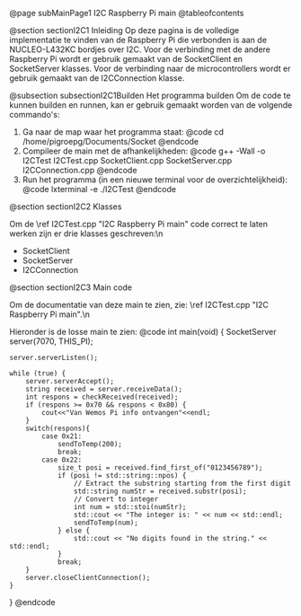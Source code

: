@page subMainPage1 I2C Raspberry Pi main
@tableofcontents

@section sectionI2C1 Inleiding
Op deze pagina is de volledige implementatie te vinden van de Raspberry Pi die verbonden is aan de NUCLEO-L432KC bordjes over I2C.
Voor de verbinding met de andere Raspberry Pi wordt er gebruik gemaakt van de SocketClient en SocketServer klasses.
Voor de verbinding naar de microcontrollers wordt er gebruik gemaakt van de I2CConnection klasse.

@subsection subsectionI2C1Builden Het programma builden
Om de code te kunnen builden en runnen, kan er gebruik gemaakt worden van de volgende commando's:
1. Ga naar de map waar het programma staat:
@code
cd /home/pigroepg/Documents/Socket
@endcode
2. Compileer de main met de afhankelijkheden:
@code
g++ -Wall -o I2CTest I2CTest.cpp SocketClient.cpp SocketServer.cpp I2CConnection.cpp
@endcode
3. Run het programma (in een nieuwe terminal voor de overzichtelijkheid):
@code
lxterminal -e ./I2CTest
@endcode

@section sectionI2C2 Klasses

Om de \ref I2CTest.cpp "I2C Raspberry Pi main" code correct te laten werken zijn er drie klasses geschreven:\n
- SocketClient
- SocketServer
- I2CConnection

@section sectionI2C3 Main code

Om de documentatie van deze main te zien, zie: \ref I2CTest.cpp "I2C Raspberry Pi main".\n

Hieronder is de losse main te zien:
@code
int main(void) {
    SocketServer server(7070, THIS_PI);

    server.serverListen();

    while (true) {
        server.serverAccept();
        string received = server.receiveData();
        int respons = checkReceived(received);
        if (respons >= 0x70 && respons < 0x80) {
            cout<<"Van Wemos Pi info ontvangen"<<endl;
        }
        switch(respons){
            case 0x21:
                sendToTemp(200);
                break;
            case 0x22:
                size_t posi = received.find_first_of("0123456789");
                if (posi != std::string::npos) {
                    // Extract the substring starting from the first digit
                    std::string numStr = received.substr(posi);
                    // Convert to integer
                    int num = std::stoi(numStr);
                    std::cout << "The integer is: " << num << std::endl;
                    sendToTemp(num);
                } else {
                    std::cout << "No digits found in the string." << std::endl;
                }
                break;
        }
        server.closeClientConnection();
    }
}
@endcode